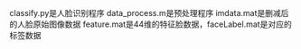 classify.py是人脸识别程序
data_process.m是预处理程序
imdata.mat是删减后的人脸原始图像数据
feature.mat是44维的特征脸数据，faceLabel.mat是对应的标签数据
